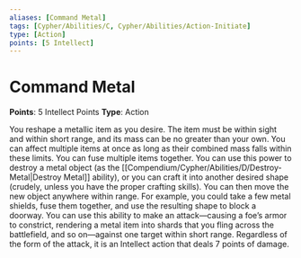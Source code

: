```yaml
---
aliases: [Command Metal]
tags: [Cypher/Abilities/C, Cypher/Abilities/Action-Initiate]
type: [Action]
points: [5 Intellect]
---
```


# Command Metal

**Points**: 5 Intellect Points
**Type**: Action

You reshape a metallic item as you desire. The item must be within sight and within short range, and its mass can be no greater than your own. You can affect multiple items at once as long as their combined mass falls within these limits. You can fuse multiple items together. You can use this power to destroy a metal object (as the [[Compendium/Cypher/Abilities/D/Destroy-Metal|Destroy Metal]] ability), or you can craft it into another desired shape (crudely, unless you have the proper crafting skills). You can then move the new object anywhere within range. For example, you could take a few metal shields, fuse them together, and use the resulting shape to block a doorway. You can use this ability to make an attack—causing a foe’s armor to constrict, rendering a metal item into shards that you fling across the battlefield, and so on—against one target within short range. Regardless of the form of the attack, it is an Intellect action that deals 7 points of damage.
